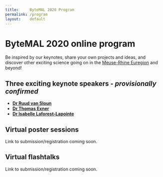 ```yaml
---
title:     ByteMAL 2020 Program
permalink: /program
layout:    default
---
```


# ByteMAL 2020 online program

Be inspired by our keynotes, share your own projects and ideas, 
and discover other exciting science going on in the [Meuse-Rhine Euregion](https://en.wikipedia.org/wiki/Meuse%E2%80%93Rhine_Euroregion) and beyond!

## Three exciting keynote speakers - *provisionally confirmed*

- **[Dr Ruud van Sloun](https://www.tue.nl/en/research/researchers/ruud-van-sloun/)**
- **[Dr Thomas Exner](https://www.edelweissconnect.com/team-dc/thomas-exner)**
- **[Dr Isabelle Laforest-Lapointe](https://isabellelaforestlapointe.wordpress.com/)**

## Virtual poster sessions

Link to submission/registration coming soon.

## Virtual flashtalks

Link to submission/registration coming soon.
